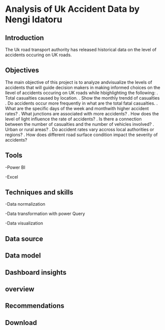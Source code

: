 # Analysis of Uk Accident Data by Nengi Idatoru
## Introduction
The Uk road transport authority has released historical data on the level of accidents occuring on UK roads. 

## Objectives
The main objective of this project is to analyze andvisualize the levels of accidents that will guide decision makers in making informed choices on the llevel of accidents occuring on UK roads while hbighlighting the following:
. Total casualties caused by location.
. Show the monthly trendd of casualties
. Do accidents occur more frequently in what are the total fatal casualties.
. What are the specific days of the week and monthwith higher accident rates?
. What junctions are associated with more accidents?
. How does the level of light influence the rate of accidents?
. Is there a connection between the number of casualties and the number of vehicles involved?
. Urban or rural areas?
. Do accident rates vary accross local authorities or regions?
. How does different road surface condition impact the severity of accidents?

## Tools
-Power BI

-Excel

## Techniques and skills
-Data normalization

-Data transformation with power Query

-Data visualization


## Data source


## Data model


## Dashboard insights
## overview
## Recommendations
## Download
